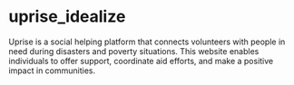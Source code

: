 # uprise_idealize
Uprise is a social helping platform that connects volunteers with people in need during disasters and poverty situations. This website enables individuals to offer support, coordinate aid efforts, and make a positive impact in communities.
